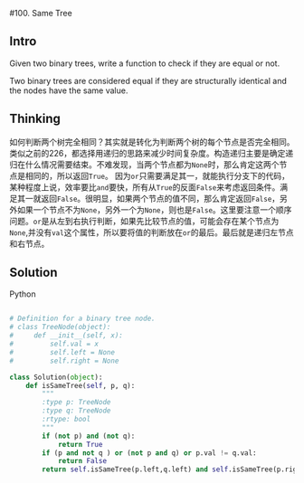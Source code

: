 #100. Same Tree

## Intro

Given two binary trees, write a function to check if they are equal or not.

Two binary trees are considered equal if they are structurally identical and the nodes have the same value.	

## Thinking

如何判断两个树完全相同？其实就是转化为判断两个树的每个节点是否完全相同。类似之前的226，都选择用递归的思路来减少时间复杂度。构造递归主要是确定递归在什么情况需要结束。不难发现，当两个节点都为`None`时，那么肯定这两个节点是相同的，所以返回`True`。 因为`or`只需要满足其一，就能执行分支下的代码，某种程度上说，效率要比`and`要快，所有从`True`的反面`False`来考虑返回条件。满足其一就返回`False`。很明显，如果两个节点的值不同，那么肯定返回`False`，另外如果一个节点不为`None`，另外一个为`None`，则也是`False`。这里要注意一个顺序问题。`or`是从左到右执行判断，如果先比较节点的值，可能会存在某个节点为`None`,并没有`val`这个属性，所以要将值的判断放在`or`的最后。最后就是递归左节点和右节点。

## Solution


Python

```python

# Definition for a binary tree node.
# class TreeNode(object):
#     def __init__(self, x):
#         self.val = x
#         self.left = None
#         self.right = None

class Solution(object):
    def isSameTree(self, p, q):
        """
        :type p: TreeNode
        :type q: TreeNode
        :rtype: bool
        """
        if (not p) and (not q):
            return True
        if (p and not q ) or (not p and q) or p.val != q.val:
            return False
        return self.isSameTree(p.left,q.left) and self.isSameTree(p.right, q.right)
        
```